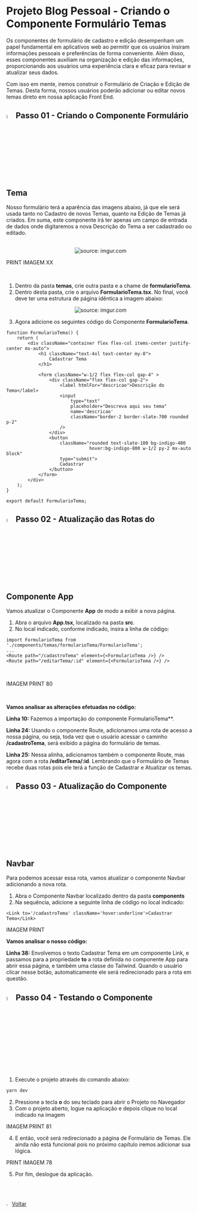 <h1>Projeto Blog Pessoal - Criando o Componente Formulário Temas</h1>

Os componentes de formulário de cadastro e edição desempenham um papel fundamental em aplicativos web ao permitir que os usuários insiram informações pessoais e preferências de forma conveniente. Além disso, esses componentes auxiliam na organização e edição das informações, proporcionando aos usuários uma experiência clara e eficaz para revisar e atualizar seus dados.

Com isso em mente, iremos construir o Formulário de Criação e Edição de Temas. Desta forma, nossos usuários poderão adicionar ou editar novos temas direto em nossa aplicação Front End.

<h2><img src="https://i.imgur.com/H9wEgsJ.png" title="source: imgur.com" width="5%"/>Passo 01 - Criando o Componente Formulário Tema</h2>

Nosso formulário terá a aparência das imagens abaixo, já que ele será usada tanto no Cadastro de novos Temas, quanto na Edição de Temas já criados. Em suma, este componente irá ter apenas um campo de entrada de dados onde digitaremos a nova Descrição do Tema a ser cadastrado ou editado.

<br>

<div align="center"><img src="https://i.imgur.com/lDLcB7T.png" title="source: imgur.com" /></div>

PRINT IMAGEM XX

<br>

1. Dentro da pasta **temas**, crie outra pasta e a chame de **formularioTema**.
2. Dentro desta pasta, crie o arquivo **FormularioTema.tsx**. No final, você deve ter uma estrutura de página idêntica a imagem abaixo:

<div align="center"><img src="https://i.imgur.com/Mu9l8i6.png" title="source: imgur.com" /></div>

3. Agora adicione os seguintes código do Componente **FormularioTema**.

```tsx
function FormularioTema() {
    return (
        <div className="container flex flex-col items-center justify-center mx-auto">
            <h1 className="text-4xl text-center my-8">
                Cadastrar Tema
            </h1>

            <form className="w-1/2 flex flex-col gap-4" >
                <div className="flex flex-col gap-2">
                    <label htmlFor="descricao">Descrição do Tema</label>
                    <input
                        type="text"
                        placeholder="Descreva aqui seu tema"
                        name='descricao'
                        className="border-2 border-slate-700 rounded p-2"
                    />
                </div>
                <button
                    className="rounded text-slate-100 bg-indigo-400 
                               hover:bg-indigo-800 w-1/2 py-2 mx-auto block"
                    type="submit">
                    Cadastrar
                </button>
            </form>
        </div>
    );
}

export default FormularioTema;
```



<h2><img src="https://i.imgur.com/H9wEgsJ.png" title="source: imgur.com" width="5%"/>Passo 02 - Atualização das Rotas do Componente App</h2>

Vamos atualizar o Componente **App** de modo a exibir a nova página.

1. Abra o arquivo **App.tsx**, localizado na pasta **src**.
2. No local indicado, conforme indicado, insira a linha de código:

```react
import FormularioTema from './components/temas/formularioTema/FormularioTema';
...
<Route path="/cadastroTema" element={<FormularioTema />} />
<Route path="/editarTema/:id" element={<FormularioTema />} />
```

<br>

IMAGEM PRINT 80

<br>

**Vamos analisar as alterações efetuadas no código:**

**Linha 10:** Fazemos a importação do componente FormularioTema**.

**Linha 24:** Usando o componente Route, adicionamos uma rota de acesso a nossa página, ou seja, toda vez que o usuário acessar o caminho **/cadastroTema**, será exibido a página do formulário de temas.

**Linha 25:** Nessa alinha, adicionamos também o componente Route, mas agora com a rota **/editarTema/:id**. Lembrando que o Formulário de Temas recebe duas rotas pois ele terá a função de Cadastrar e Atualizar os temas.

<h2><img src="https://i.imgur.com/H9wEgsJ.png" title="source: imgur.com" width="5%"/>Passo 03 - Atualização do Componente Navbar</h2>

Para podemos acessar essa rota, vamos atualizar o componente Navbar adicionando a nova rota.

1. Abra o Componente Navbar localizado dentro da pasta **components**
2. Na sequência, adicione a seguinte linha de código no local indicado:

```react
<Link to='/cadastroTema' className='hover:underline'>Cadastrar Tema</Link>
```

IMAGEM PRINT

**Vamos analisar o nosso código:**

**Linha 38:** Envolvemos o texto Cadastrar Tema em um componente Link, e passamos para a propriedade **to** a rota definida no componente App para abrir essa página, e também uma classe do Tailwind. Quando o usuário clicar nesse botão, automaticamente ele será redirecionado para a rota em questão.

<h2><img src="https://i.imgur.com/H9wEgsJ.png" title="source: imgur.com" width="5%"/>Passo 04 - Testando o Componente</h2>

1. Execute o projeto através do comando abaixo:

```bash
yarn dev
```

2. Pressione a tecla **o** do seu teclado para abrir o Projeto no Navegador
3. Com o projeto aberto, logue na aplicação e depois clique no local indicado na imagem

IMAGEM PRINT 81

4. E então, você será redirecionado a página de Formulário de Temas. Ele ainda não está funcional pois no próximo capítulo iremos adicionar sua lógica.

PRINT IMAGEM 78

5. Por fim, deslogue da aplicação.

<br /><br />
	

<div align="left"><a href="README.md"><img src="https://i.imgur.com/XMgF3gl.png" title="source: imgur.com" width="3%"/>Voltar</a></div>